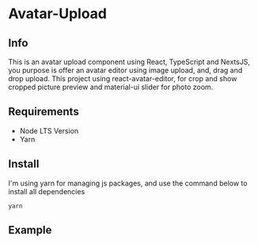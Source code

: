 # Avatar-Upload

## Info

This is an avatar upload component using React, TypeScript and NextsJS, you purpose is offer an avatar editor using image upload, and, drag and drop upload. This project using react-avatar-editor, 
for crop and show cropped picture preview and material-ui slider for photo zoom. 

## Requirements

* Node LTS Version
* Yarn 


## Install 

I'm using yarn for managing js packages, and use the command below to install all dependencies

```
yarn
```

## Example

